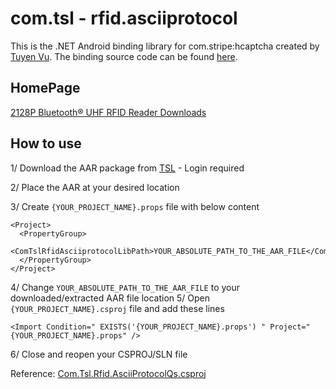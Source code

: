 
# com.tsl - rfid.asciiprotocol

This is the .NET Android binding library for com.stripe:hcaptcha created by [Tuyen Vu](https://tuyen-vuduc.tech).
The binding source code can be found [here](https://github.com/tuyen-vuduc/dotnet-binding-utils/tree/main/src/android/com.tsl/rfid.asciiprotocol).

## HomePage

[2128P Bluetooth® UHF RFID Reader Downloads](https://www.tsl.com/downloads/tsl-products/2128p-downloads/)

## How to use

1/ Download the AAR package from [TSL](https://www.tsl.com/downloads/tsl-products/2128p-downloads/) - Login required

2/ Place the AAR at your desired location

3/ Create `{YOUR_PROJECT_NAME}.props` file with below content

```
<Project>
  <PropertyGroup>
    <ComTslRfidAsciiprotocolLibPath>YOUR_ABSOLUTE_PATH_TO_THE_AAR_FILE</ComTslRfidAsciiprotocolLibPath>  
  </PropertyGroup>
</Project>
```

4/ Change `YOUR_ABSOLUTE_PATH_TO_THE_AAR_FILE` to your downloaded/extracted AAR file location
5/ Open `{YOUR_PROJECT_NAME}.csproj` file and add these lines

```
<Import Condition=" EXISTS('{YOUR_PROJECT_NAME}.props') " Project="{YOUR_PROJECT_NAME}.props" />
```

6/ Close and reopen your CSPROJ/SLN file

Reference: [Com.Tsl.Rfid.AsciiProtocolQs.csproj](https://github.com/tuyen-vuduc/dotnet-binding-utils/tree/main/src/android/com.tsl/rfid.asciiprotocol/qs/Com.Tsl.Rfid.AsciiProtocolQs/Com.Tsl.Rfid.AsciiProtocolQs.csproj)



